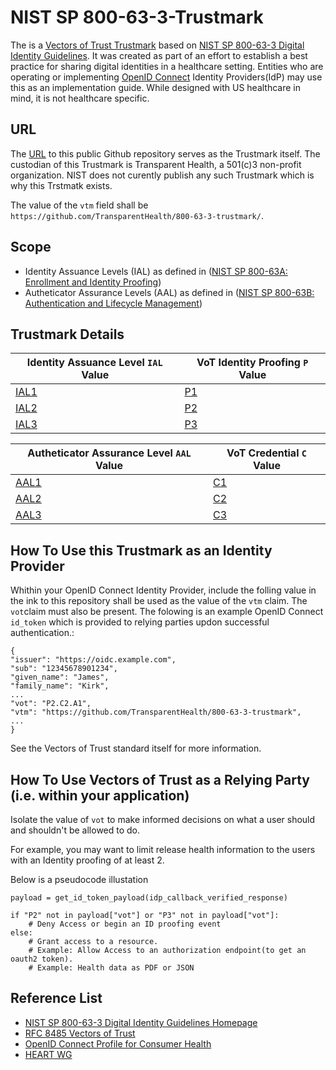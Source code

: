 # NIST SP 800-63-3-Trustmark

The is a [Vectors of Trust Trustmark](https://tools.ietf.org/html/rfc8485) based on 
[NIST SP 800-63-3 Digital Identity Guidelines](https://pages.nist.gov/800-63-3/). It was created as part of an effort to establish a best practice for sharing digital identities in a healthcare setting. Entities who are operating or implementing [OpenID Connect](https://openid.net/connect/) Identity Providers(IdP) may use this as an implementation guide. While designed with US healthcare in mind, it is not healthcare specific. 


URL
---

The [URL](https://github.com/TransparentHealth/800-63-3-trustmark/) to this public Github repository serves as the Trustmark itself.  The custodian of this Trustmark is Transparent Health, a 501(c)3 non-profit organization. NIST does not curently publish any such Trustmark which is why this Trstmatk exists.

The value of the `vtm` field shall be `https://github.com/TransparentHealth/800-63-3-trustmark/`.

Scope
-----

* Identity Assuance Levels (IAL) as defined in ([NIST SP 800-63A: Enrollment and Identity Proofing](https://nvlpubs.nist.gov/nistpubs/SpecialPublications/NIST.SP.800-63a.pdf))
* Autheticator Assurance Levels (AAL) as defined in ([NIST SP 800-63B: Authentication and Lifecycle Management](https://nvlpubs.nist.gov/nistpubs/SpecialPublications/NIST.SP.800-63b.pdf))



Trustmark Details
-----------------

| Identity Assuance Level `IAL` Value                         | VoT Identity Proofing `P` Value                      |
| ----------------------------------------------------------- | ---------------------------------------------------- |
| [IAL1](https://pages.nist.gov/800-63-3/sp800-63a.html#sec4) | [P1](https://tools.ietf.org/html/rfc8485#section-2.1)|                  
| [IAL2](https://pages.nist.gov/800-63-3/sp800-63a.html#sec4) | [P2](https://tools.ietf.org/html/rfc8485#section-2.1)|
| [IAL3](https://pages.nist.gov/800-63-3/sp800-63a.html#sec4) | [P3](https://tools.ietf.org/html/rfc8485#section-2.1)|


| Autheticator Assurance Level `AAL` Value                    | VoT Credential `C` Value                             |
| ----------------------------------------------------------- | ---------------------------------------------------- |
| [AAL1](https://pages.nist.gov/800-63-3/sp800-63b.html#sec4) | [C1](https://tools.ietf.org/html/rfc8485#section-2.2)|
| [AAL2](https://pages.nist.gov/800-63-3/sp800-63b.html#sec4) | [C2](https://tools.ietf.org/html/rfc8485#section-2.2)|   
| [AAL3](https://pages.nist.gov/800-63-3/sp800-63b.html#sec4) | [C3](https://tools.ietf.org/html/rfc8485#section-2.2)|                     


How To Use this Trustmark as an Identity Provider
-------------------------------------------------

Whithin your OpenID Connect Identity Provider, include the folling value in the ink to this repository shall be used as the value of the `vtm` claim. The `vot`claim must also be present. The folowing is an example  OpenID Connect `id_token` which is provided to relying parties updon successful authentication.:

    {
    "issuer": "https://oidc.example.com",
    "sub": "12345678901234",
    "given_name": "James",
    "family_name": "Kirk",
    ...
    "vot": "P2.C2.A1",
    "vtm": "https://github.com/TransparentHealth/800-63-3-trustmark",
    ...
    }


See the Vectors of Trust standard itself for more information.


How To Use Vectors of Trust as a Relying Party (i.e. within your application)
----------------------------------------------------------------------------

Isolate the value of  `vot` to make informed decisions on what a user should and shouldn't be allowed to do.

For example, you may want to limit release health information to the users with an Identity proofing of at least 2.

Below is a pseudocode illustation


    payload = get_id_token_payload(idp_callback_verified_response)

    if "P2" not in payload["vot"] or "P3" not in payload["vot"]: 
        # Deny Access or begin an ID proofing event
    else:
        # Grant access to a resource.
        # Example: Allow Access to an authorization endpoint(to get an oauth2 token).
        # Example: Health data as PDF or JSON




Reference List
--------------

* [NIST SP 800-63-3 Digital Identity Guidelines Homepage](https://pages.nist.gov/800-63-3/) 
* [RFC 8485 Vectors of Trust](https://tools.ietf.org/html/rfc8485)
* [OpenID Connect Profile for Consumer Health](https://github.com/TransparentHealth/openid-connect-consumerhealth-profile/blob/master/README.md)
* [HEART WG](https://openid.net/wg/heart/)
